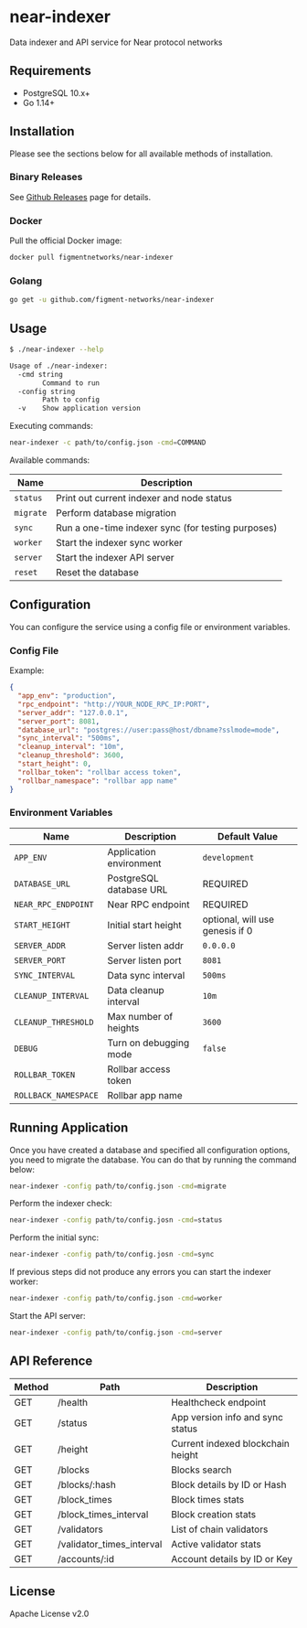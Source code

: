 # near-indexer

Data indexer and API service for Near protocol networks

## Requirements

- PostgreSQL 10.x+
- Go 1.14+

## Installation

Please see the sections below for all available methods of installation.

### Binary Releases

See [Github Releases](https://github.com/figment-networks/near-indexer/releases) page for details.

### Docker

Pull the official Docker image:

```bash
docker pull figmentnetworks/near-indexer
```

### Golang

```bash
go get -u github.com/figment-networks/near-indexer
```

## Usage

```bash
$ ./near-indexer --help

Usage of ./near-indexer:
  -cmd string
    	Command to run
  -config string
    	Path to config
  -v	Show application version
```

Executing commands:

```bash
near-indexer -c path/to/config.json -cmd=COMMAND
```

Available commands:

| Name      | Description
|-----------|-----------------------------------------------------
| `status`  | Print out current indexer and node status
| `migrate` | Perform database migration
| `sync`    | Run a one-time indexer sync (for testing purposes)
| `worker`  | Start the indexer sync worker
| `server`  | Start the indexer API server
| `reset`   | Reset the database

## Configuration

You can configure the service using a config file or environment variables.

### Config File

Example:

```json
{
  "app_env": "production",
  "rpc_endpoint": "http://YOUR_NODE_RPC_IP:PORT",
  "server_addr": "127.0.0.1",
  "server_port": 8081,
  "database_url": "postgres://user:pass@host/dbname?sslmode=mode",
  "sync_interval": "500ms",
  "cleanup_interval": "10m",
  "cleanup_threshold": 3600,
  "start_height": 0,
  "rollbar_token": "rollbar access token",
  "rollbar_namespace": "rollbar app name"
}
```

### Environment Variables

| Name                 | Description             | Default Value
|----------------------|-------------------------|-----------------
| `APP_ENV`            | Application environment | `development`
| `DATABASE_URL`       | PostgreSQL database URL | REQUIRED
| `NEAR_RPC_ENDPOINT`  | Near RPC endpoint       | REQUIRED
| `START_HEIGHT`       | Initial start height    | optional, will use genesis if 0
| `SERVER_ADDR`        | Server listen addr      | `0.0.0.0`
| `SERVER_PORT`        | Server listen port      | `8081`
| `SYNC_INTERVAL`      | Data sync interval      | `500ms`
| `CLEANUP_INTERVAL`   | Data cleanup interval   | `10m`
| `CLEANUP_THRESHOLD`  | Max number of heights   | `3600`
| `DEBUG`              | Turn on debugging mode  | `false`
| `ROLLBAR_TOKEN`      | Rollbar access token    |
| `ROLLBACK_NAMESPACE` | Rollbar app name        |

## Running Application

Once you have created a database and specified all configuration options, you
need to migrate the database. You can do that by running the command below:

```bash
near-indexer -config path/to/config.json -cmd=migrate
```

Perform the indexer check:

```bash
near-indexer -config path/to/config.josn -cmd=status
```

Perform the initial sync:

```bash
near-indexer -config path/to/config.josn -cmd=sync
```

If previous steps did not produce any errors you can start the indexer worker:

```bash
near-indexer -config path/to/config.json -cmd=worker
```

Start the API server:

```bash
near-indexer -config path/to/config.json -cmd=server
```

## API Reference

| Method | Path                            | Description
|--------|---------------------------------|------------------------------------
| GET    | /health                         | Healthcheck endpoint
| GET    | /status                         | App version info and sync status
| GET    | /height                         | Current indexed blockchain height
| GET    | /blocks                         | Blocks search
| GET    | /blocks/:hash                   | Block details by ID or Hash
| GET    | /block_times                    | Block times stats
| GET    | /block_times_interval           | Block creation stats
| GET    | /validators                     | List of chain validators
| GET    | /validator_times_interval       | Active validator stats
| GET    | /accounts/:id                   | Account details by ID or Key

## License

Apache License v2.0
